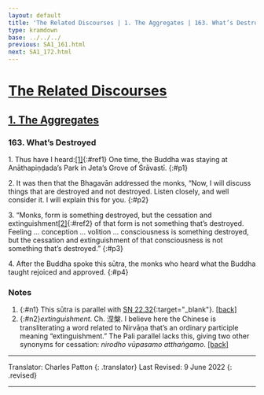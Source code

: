 ```yaml
---
layout: default
title: 'The Related Discourses | 1. The Aggregates | 163. What’s Destroyed'
type: kramdown
base: ../../../
previous: SA1_161.html
next: SA1_172.html
---
```


# [The Related Discourses](../index.html)
## [1. The Aggregates](index.html)
### 163. What’s Destroyed

1\. Thus have I heard:[\[1\]](#n1){:#ref1} One time, the Buddha was staying at Anāthapiṇḍada’s Park in Jeta’s Grove of Śrāvastī.
{:#p1}

2\. It was then that the Bhagavān addressed the monks, “Now, I will discuss things that are destroyed and not destroyed. Listen closely, and well consider it. I will explain this for you.
{:#p2}

3\. “Monks, form is something destroyed, but the cessation and extinguishment[\[2\]](#n2){:#ref2} of that form is not something that’s destroyed. Feeling … conception … volition … consciousness is something destroyed, but the cessation and extinguishment of that consciousness is not something that’s destroyed.”
{:#p3}

4\. After the Buddha spoke this sūtra, the monks who heard what the Buddha taught rejoiced and approved.
{:#p4}

### Notes

1. {:#n1} This sūtra is parallel with [SN 22.32](https://suttacentral.net/sn22.32){:target="_blank"}. [\[back\]](#ref1)
2. {:#n2}*extinguishment*. Ch. 涅槃. I believe here the Chinese is transliterating a word related to Nirvāṇa that’s an ordinary participle meaning “extinguishment.” The Pali parallel lacks this, giving two other synonyms for cessation: *nirodho vūpasamo atthaṅgamo*. [\[back\]](#ref2)

---

Translator: Charles Patton
{: .translator}
Last Revised: 9 June 2022
{: .revised}

---